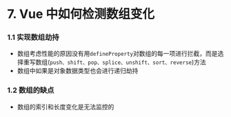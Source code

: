 # 7. Vue 中如何检测数组变化

### 1.1 实现数组劫持

- 数组考虑性能的原因没有用`defineProperty`对数组的每一项进行拦截，而是选择重写数组(`push、shift、pop、splice、unshift、sort、reverse`)方法
- 数组中如果是对象数据类型也会进行递归劫持

### 1.2 数组的缺点

- 数组的索引和长度变化是无法监控的